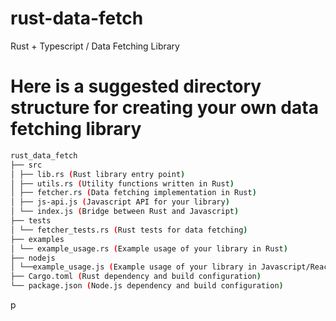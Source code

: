 # rust-data-fetch

Rust + Typescript / Data Fetching Library

# Here is a suggested directory structure for creating your own data fetching library

```sh
rust_data_fetch
├── src
│ ├── lib.rs (Rust library entry point)
│ ├── utils.rs (Utility functions written in Rust)
│ ├── fetcher.rs (Data fetching implementation in Rust)
│ ├── js-api.js (Javascript API for your library)
│ └── index.js (Bridge between Rust and Javascript)
├── tests
│ └── fetcher_tests.rs (Rust tests for data fetching)
├── examples
│ └── example_usage.rs (Example usage of your library in Rust)
├── nodejs
│ └──example_usage.js (Example usage of your library in Javascript/React)
├── Cargo.toml (Rust dependency and build configuration)
└── package.json (Node.js dependency and build configuration)
```

p
